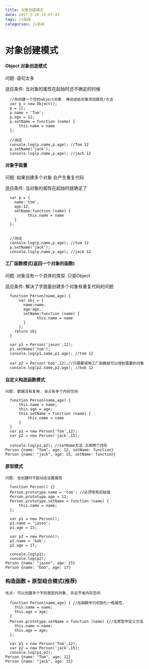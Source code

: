 ```yaml
---
title: 对象创建模式
date: 2017-3-20 14:07:43
tags: js高级
categories: js高级
---
```


# 对象创建模式
#### Object 对象创造模式
问题: 语句太多

适应条件: 当对象的属性在起始时还不确定的时候

	  //先创建一个空的object对象  再动态给对象添加属性/方法
	  var p = new Object();
	  p = {};
	  p.name = 'Tom';
	  p.age = 12;
	  p.setName = function (name) {
	  	  this.name = name
	  };
	
	  //测试
	  console.log(p.name,p.age); //Tom 12
	  p.setName('jack');
	  console.log(p.name,p.age); //jack 12


#### 对象字面量
问题: 如果创建多个对象 会产生重复代码

适应条件: 当对象的属性在起始时就确定了


	  var p = {
	    name:'tom',
	    age:12,
	    setName:function (name) {
	    	  this.name = name
	    }
	  };
	
	
	  //测试
	  console.log(p.name,p.age); //tom 12
	  p.setName('jack');
	  console.log(p.name,p.age); //jack 12

#### 工厂函数模式(返回一个对象的函数)
问题: 对象没有一个具体的类型. 只是Object

适应条件: 解决了字面量创建多个对象有重复代码的问题

	  function Person(name,age) {
	  	  var obj = {
	  	    name:name,
	        age:age,
	        setName:function (name) {
	        	  this.name = name
	        }
	  	  };
	    return obj
	  }
	  
	  var p1 = Person('jason',12);
	  p1.setName('tom');
	  console.log(p1.name,p1.age); //tom 12
	
	  var p2 = Person('bob',12);//只需要调用工厂函数就可以得到需要的对象
	  console.log(p2.name,p2.age); //bob 12

#### 自定义构造函数模式

	问题: 数据没有复用. 会占有多个内存空间
	
	  function Person(name,age) {
	  	  this.name = name;
	  	  this.age = age;
	  	  this.setName = function (name) {
	  	  	  this.name = name
	  	  }
	  }
	  var p1 = new Person('Tom',12);
	  var p2 = new Person('jack',15);
	
	  console.log(p1,p2); //setName方法 占用两个内存
	Person {name: "Tom", age: 12, setName: function}
	Person {name: "jack", age: 15, setName: function}

#### 原型模式

	问题: 在创建时不能动态设置属性
	
	  function Person() {}
	  Person.prototype.name = 'tom'; //必须写死初始值
	  Person.prototype.age = 12;
	  Person.prototype.setName = function (name) {
	  	  this.name = name;
	  };
	
	  var p1 = new Person();
	  p1.name = 'jason';
	  p1.age = 15;
	
	  var p2 = new Person();
	  p2.name = 'bob';
	  p2.age = 17;
	
	  console.log(p1);
	  console.log(p2);
	Person {name: "jason", age: 15}
	Person {name: "bob", age: 17}

### 构造函数 + 原型组合模式(推荐)

	优点: 可以创建多个不同类型的对象, 并且节省内存空间
	
	  function Person(name,age) { //在函数中只初始化一般属性.
	    this.name = name;
	    this.age = age;
	  }
	  Person.prototype.setName = function (name) {//在原型中定义方法
	    this.name = name;
	    this.age = age;
	  };
	
	  var p1 = new Person('Tom',12);
	  var p2 = new Person('jack',15);
	  console.log(p1,p2);
	Person {name: "Tom", age: 12}
	Person {name: "jack", age: 15}


